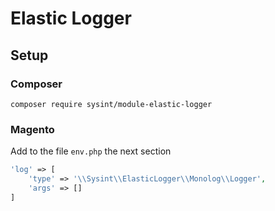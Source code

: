 # Elastic Logger

## Setup

### Composer
`composer require sysint/module-elastic-logger`

### Magento
Add to the file `env.php` the next section

```php
'log' => [
    'type' => '\\Sysint\\ElasticLogger\\Monolog\\Logger',
    'args' => []
]
```

